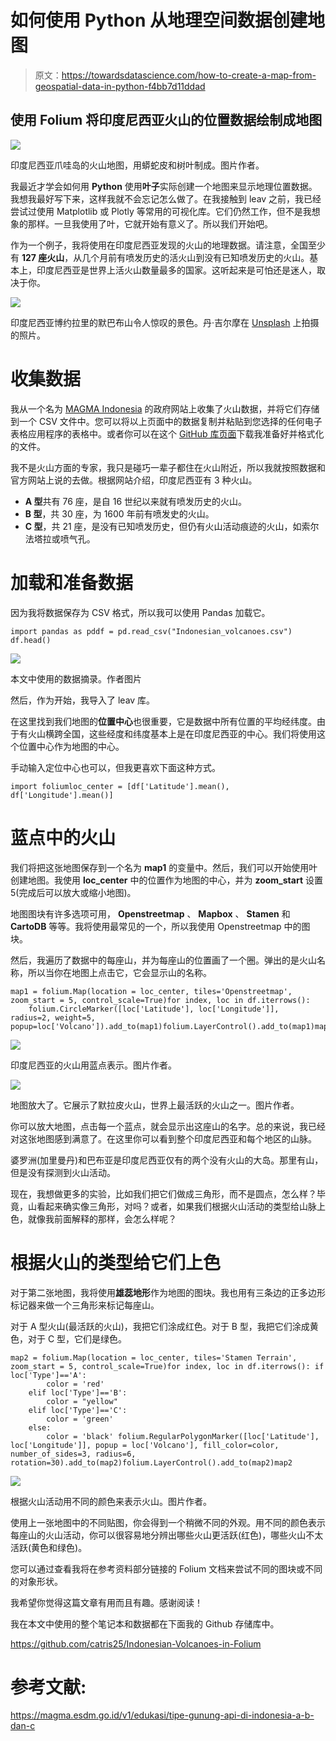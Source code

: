 # 如何使用 Python 从地理空间数据创建地图

> 原文：<https://towardsdatascience.com/how-to-create-a-map-from-geospatial-data-in-python-f4bb7d11ddad>

## 使用 Folium 将印度尼西亚火山的位置数据绘制成地图

![](img/536c2db0c5042e34c346581d9f248298.png)

印度尼西亚爪哇岛的火山地图，用蟒蛇皮和树叶制成。图片作者。

我最近才学会如何用 **Python** 使用**叶子**实际创建一个地图来显示地理位置数据。我想我最好写下来，这样我就不会忘记怎么做了。在我接触到 leav 之前，我已经尝试过使用 Matplotlib 或 Plotly 等常用的可视化库。它们仍然工作，但不是我想象的那样。一旦我使用了叶，它就开始有意义了。所以我们开始吧。

作为一个例子，我将使用在印度尼西亚发现的火山的地理数据。请注意，全国至少有 **127 座火山**，从几个月前有喷发历史的活火山到没有已知喷发历史的火山。基本上，印度尼西亚是世界上活火山数量最多的国家。这听起来是可怕还是迷人，取决于你。

![](img/7b3dd1c1e4da82d59949d790c97a3ef7.png)

印度尼西亚博约拉里的默巴布山令人惊叹的景色。丹·吉尔摩在 [Unsplash](https://unsplash.com?utm_source=medium&utm_medium=referral) 上拍摄的照片。

# 收集数据

我从一个名为 [MAGMA Indonesia](https://magma.esdm.go.id/v1/edukasi/tipe-gunung-api-di-indonesia-a-b-dan-c) 的政府网站上收集了火山数据，并将它们存储到一个 CSV 文件中。您可以将以上页面中的数据复制并粘贴到您选择的任何电子表格应用程序的表格中。或者你可以在这个 [GitHub 库页面](https://github.com/catris25/Indonesian-Volcanoes-in-Folium/blob/main/Indonesian_volcanoes.csv)下载我准备好并格式化的文件。

我不是火山方面的专家，我只是碰巧一辈子都住在火山附近，所以我就按照数据和官方网站上说的去做。根据网站介绍，印度尼西亚有 3 种火山。

*   **A 型**共有 76 座，是自 16 世纪以来就有喷发历史的火山。
*   **B 型**，共 30 座，为 1600 年前有喷发史的火山。
*   **C 型**，共 21 座，是没有已知喷发历史，但仍有火山活动痕迹的火山，如索尔法塔拉或喷气孔。

# 加载和准备数据

因为我将数据保存为 CSV 格式，所以我可以使用 Pandas 加载它。

```
import pandas as pddf = pd.read_csv("Indonesian_volcanoes.csv")
df.head()
```

![](img/bee6af7acd9e99ba4c99d9b5fc4096c6.png)

本文中使用的数据摘录。作者图片

然后，作为开始，我导入了 leav 库。

在这里找到我们地图的**位置中心**也很重要，它是数据中所有位置的平均经纬度。由于有火山横跨全国，这些经度和纬度基本上是在印度尼西亚的中心。我们将使用这个位置中心作为地图的中心。

手动输入定位中心也可以，但我更喜欢下面这种方式。

```
import foliumloc_center = [df['Latitude'].mean(), df['Longitude'].mean()]
```

# 蓝点中的火山

我们将把这张地图保存到一个名为 **map1** 的变量中。然后，我们可以开始使用叶创建地图。我使用 **loc_center** 中的位置作为地图的中心，并为 **zoom_start** 设置 5(完成后可以放大或缩小地图)。

地图图块有许多选项可用， **Openstreetmap** 、 **Mapbox** 、 **Stamen** 和 **CartoDB** 等等。我将使用最常见的一个，所以我使用 Openstreetmap 中的图块。

然后，我遍历了数据中的每座山，并为每座山的位置画了一个圈。弹出的是火山名称，所以当你在地图上点击它，它会显示山的名称。

```
map1 = folium.Map(location = loc_center, tiles='Openstreetmap', zoom_start = 5, control_scale=True)for index, loc in df.iterrows():
    folium.CircleMarker([loc['Latitude'], loc['Longitude']],     radius=2, weight=5, popup=loc['Volcano']).add_to(map1)folium.LayerControl().add_to(map1)map1
```

![](img/3a71a613d64e181efb99374f9d4ecb1a.png)

印度尼西亚的火山用蓝点表示。图片作者。

![](img/4089a1d78e476d29e79dba2182220708.png)

地图放大了。它展示了默拉皮火山，世界上最活跃的火山之一。图片作者。

你可以放大地图，点击每一个蓝点，就会显示出这座山的名字。总的来说，我已经对这张地图感到满意了。在这里你可以看到整个印度尼西亚和每个地区的山脉。

婆罗洲(加里曼丹)和巴布亚是印度尼西亚仅有的两个没有火山的大岛。那里有山，但是没有探测到火山活动。

现在，我想做更多的实验，比如我们把它们做成三角形，而不是圆点，怎么样？毕竟，山看起来确实像三角形，对吗？或者，如果我们根据火山活动的类型给山脉上色，就像我前面解释的那样，会怎么样呢？

# 根据火山的类型给它们上色

对于第二张地图，我将使用**雄蕊地形**作为地图的图块。我也用有三条边的正多边形标记器来做一个三角形来标记每座山。

对于 A 型火山(最活跃的火山)，我把它们涂成红色。对于 B 型，我把它们涂成黄色，对于 C 型，它们是绿色。

```
map2 = folium.Map(location = loc_center, tiles='Stamen Terrain', zoom_start = 5, control_scale=True)for index, loc in df.iterrows(): if loc['Type']=='A':
        color = 'red'
    elif loc['Type']=='B':
        color = "yellow"
    elif loc['Type']=='C':
        color = 'green'
    else:
        color = 'black' folium.RegularPolygonMarker([loc['Latitude'],    loc['Longitude']], popup = loc['Volcano'], fill_color=color, number_of_sides=3, radius=6, rotation=30).add_to(map2)folium.LayerControl().add_to(map2)map2
```

![](img/4d6fc54a1e0a0e8de8e83e5a1fe8dfac.png)

根据火山活动用不同的颜色来表示火山。图片作者。

使用上一张地图中的不同贴图，你会得到一个稍微不同的外观。用不同的颜色表示每座山的火山活动，你可以很容易地分辨出哪些火山更活跃(红色)，哪些火山不太活跃(黄色和绿色)。

您可以通过查看我将在参考资料部分链接的 Folium 文档来尝试不同的图块或不同的对象形状。

我希望你觉得这篇文章有用而且有趣。感谢阅读！

我在本文中使用的整个笔记本和数据都在下面我的 Github 存储库中。

<https://github.com/catris25/Indonesian-Volcanoes-in-Folium>  

# **参考文献**:

<https://magma.esdm.go.id/v1/edukasi/tipe-gunung-api-di-indonesia-a-b-dan-c>   